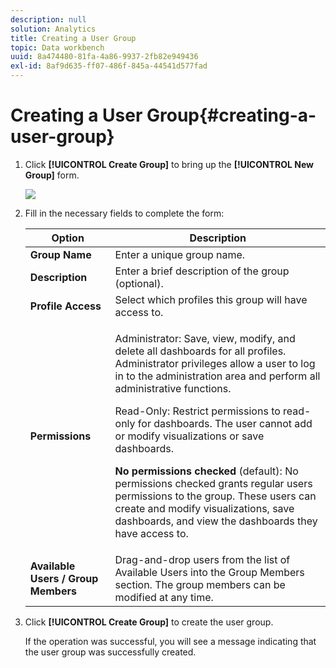 ```yaml
---
description: null
solution: Analytics
title: Creating a User Group
topic: Data workbench
uuid: 8a474480-81fa-4a86-9937-2fb82e949436
exl-id: 8af9d635-ff07-486f-845a-44541d577fad
---
```

# Creating a User Group{#creating-a-user-group}

1. Click **[!UICONTROL Create Group]** to bring up the **[!UICONTROL New Group]** form.

   ![](assets/create_user_group.png)

1. Fill in the necessary fields to complete the form:

   <table id="choicetable_3AE53AAC8A07471394EA993917B6AE33"> 
    <thead class="chhead sthead"> 
    <th class="choptionhd"> Option</th> 
    <th class="chdeschd"> Description</th> 
    </thead> 
    <tr class="chrow strow"> 
    <td class="choption"><strong>Group Name</strong></td> 
    <td class="chdesc stentry"> Enter a unique group name.</td> 
    </tr> 
    <tr class="chrow strow"> 
    <td class="choption"><strong>Description</strong></td> 
    <td class="chdesc stentry"> Enter a brief description of the group (optional).</td> 
    </tr> 
    <tr class="chrow strow"> 
    <td class="choption"><strong>Profile Access</strong></td> 
    <td class="chdesc stentry"> Select which profiles this group will have access to.</td> 
    </tr> 
    <tr class="chrow strow"> 
    <td class="choption"><strong>Permissions</strong></td> 
    <td class="chdesc stentry"> <p> <span class="uicontrol"> Administrator</span>: Save, view, modify, and delete all dashboards for all profiles. Administrator privileges allow a user to log in to the administration area and perform all administrative functions. </p> <p> <span class="uicontrol"> Read-Only</span>: Restrict permissions to read-only for dashboards. The user cannot add or modify visualizations or save dashboards. </p> <p> <b>No permissions checked </b>(default): No permissions checked grants regular users permissions to the group. These users can create and modify visualizations, save dashboards, and view the dashboards they have access to. </p> </td> 
    </tr> 
    <tr class="chrow strow"> 
    <td class="choption"><strong>Available Users / Group Members</strong></td> 
    <td class="chdesc stentry">Drag-and-drop users from the list of <span class="uicontrol"> Available Users</span> into the <span class="uicontrol"> Group Members </span>section. The group members can be modified at any time. </td> 
    </tr> 
    </table>    
    
1. Click **[!UICONTROL Create Group]** to create the user group.

   If the operation was successful, you will see a message indicating that the user group was successfully created.
